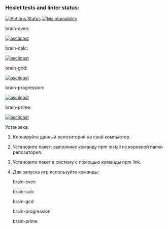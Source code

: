 ### Hexlet tests and linter status:

[![Actions Status](https://github.com/krokojabba/frontend-project-44/workflows/hexlet-check/badge.svg)](https://github.com/krokojabba/frontend-project-44/actions)
[![Maintainability](https://api.codeclimate.com/v1/badges/3947d3ca71d6f9ec5382/maintainability)](https://codeclimate.com/github/krokojabba/frontend-project-44/maintainability)

brain-even:

[![asciicast](https://asciinema.org/a/547499.svg)](https://asciinema.org/a/547499)

brain-calc:

[![asciicast](https://asciinema.org/a/4gMmsX5mlQpl1r8HMCFQNyRfG.svg)](https://asciinema.org/a/4gMmsX5mlQpl1r8HMCFQNyRfG)

brain-gcd:

[![asciicast](https://asciinema.org/a/o7UosFd1gTt7uI00iVPHyoE5p.svg)](https://asciinema.org/a/o7UosFd1gTt7uI00iVPHyoE5p)

brain-progression:

[![asciicast](https://asciinema.org/a/TsSvwdZcUiUFiFar7ylrj532E.svg)](https://asciinema.org/a/TsSvwdZcUiUFiFar7ylrj532E)

brain-prime:

[![asciicast](https://asciinema.org/a/igUH1goTXMHO42qaQcaeClTzD.svg)](https://asciinema.org/a/igUH1goTXMHO42qaQcaeClTzD)

Установка:

1. Клонируйте данный репозиторий на свой компьютер.
2. Установите пакет: выполнике команду npm install из корневой папки репозитория.
3. Установите пакет в систему с помощью команды npm link.
4. Для запуска игр используйте команды:

   brain-even

   brain-calc

   brain-gcd

   brain-progression

   brain-prime
